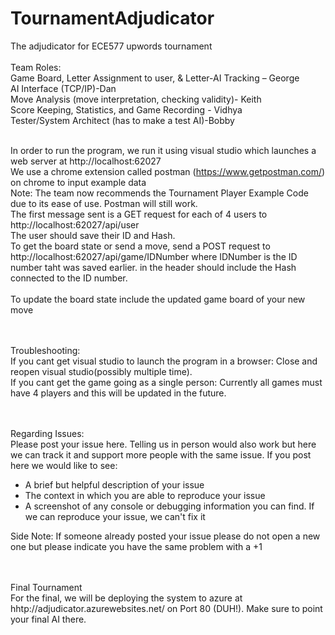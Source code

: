 # TournamentAdjudicator
The adjudicator for ECE577 upwords tournament
</br>
</br>	Team Roles:
</br>	Game Board, Letter Assignment to user, & Letter-AI Tracking – George
</br>	AI Interface (TCP/IP)-Dan
</br>	Move Analysis (move interpretation, checking validity)- Keith
</br>	Score Keeping, Statistics, and Game Recording - Vidhya
</br>	Tester/System Architect (has to make a test AI)-Bobby


</br>	In order to run the program, we run it using visual studio which launches a web server at http://localhost:62027 
</br>	We use a chrome extension called postman (https://www.getpostman.com/) on chrome to input example data
</br> Note: The team now recommends the Tournament Player Example Code due to its ease of use. Postman will still work.
</br>	The first message sent is a GET request for each of 4 users to http://localhost:62027/api/user
</br>	The user should save their ID and Hash.
</br>	To get the board state or send a move, send a POST request to http://localhost:62027/api/game/IDNumber where IDNumber is the ID number taht was saved earlier. in the header should include the Hash connected to the ID number.  
</br> To update the board state include the updated game board of your new move


</br></br> Troubleshooting:
</br> If you cant get visual studio to launch the program in a browser: Close and reopen visual studio(possibly multiple time).
</br> If you cant get the game going as a single person: Currently all games must have 4 players and this will be updated in the future.

</br></br>Regarding Issues:
</br>Please post your issue here. Telling us in person would also work but here we can track it and support more people with the same issue. If you post here we would like to see:
* A brief but helpful description of your issue
* The context in which you are able to reproduce your issue
* A screenshot of any console or debugging information you can find. If we can reproduce your issue, we can't fix it

Side Note: If someone already posted your issue please do not open a new one but please indicate you have the same problem with a +1

</br></br>Final Tournament
</br>For the final, we will be deploying the system to azure at  hhtp://adjudicator.azurewebsites.net/ on Port 80 (DUH!). Make sure to point your final AI there.
